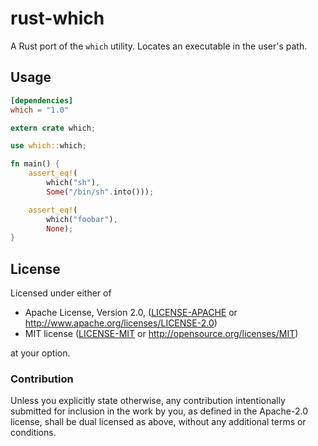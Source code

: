 # rust-which

A Rust port of the `which` utility. Locates an executable in the user's path.

## Usage

```toml
[dependencies]
which = "1.0"
```

```rust
extern crate which;

use which::which;

fn main() {
    assert_eq!(
        which("sh"),
        Some("/bin/sh".into()));

    assert_eq!(
        which("foobar"),
        None);
}
```

## License

Licensed under either of

 * Apache License, Version 2.0, ([LICENSE-APACHE](LICENSE-APACHE) or http://www.apache.org/licenses/LICENSE-2.0)
 * MIT license ([LICENSE-MIT](LICENSE-MIT) or http://opensource.org/licenses/MIT)

at your option.

### Contribution

Unless you explicitly state otherwise, any contribution intentionally submitted for inclusion in the work by you, as defined in the Apache-2.0 license, shall be dual licensed as above, without any additional terms or conditions.
